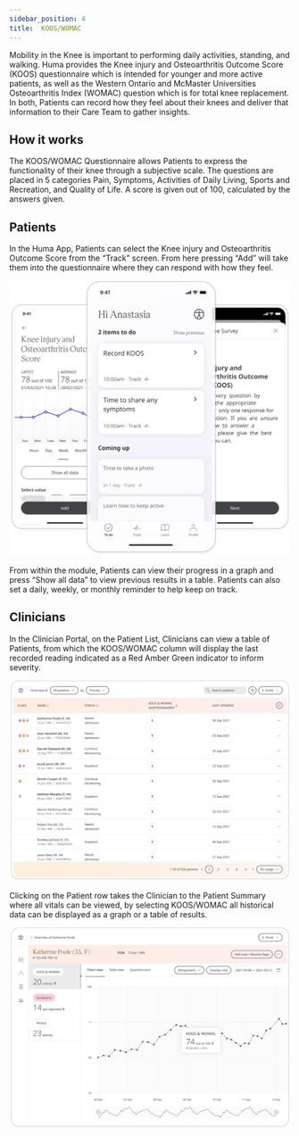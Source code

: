 ```yaml
---
sidebar_position: 4
title:  KOOS/WOMAC
---
```


Mobility in the Knee is important to performing daily activities, standing, and walking. Huma provides the Knee injury and Osteoarthritis Outcome Score (KOOS) questionnaire which is intended for younger and more active patients, as well as the Western Ontario and McMaster Universities Osteoarthritis Index (WOMAC) question which is for total knee replacement. In both, Patients can record how they feel about their knees and deliver that information to their Care Team to gather insights.

## How it works

The KOOS/WOMAC Questionnaire allows Patients to express the functionality of their knee through a subjective scale. The questions are placed in 5 categories Pain, Symptoms, Activities of Daily Living, Sports and Recreation, and Quality of Life. A score is given out of 100, calculated by the answers given.

## Patients

In the Huma App, Patients can select the Knee injury and Osteoarthritis Outcome Score from the “Track” screen. From here pressing “Add” will take them into the questionnaire where they can respond with how they feel.

![KOOS/WOMAC in Huma App](./assets/koos-womac.svg)

From within the module, Patients can view their progress in a graph and press “Show all data” to view previous results in a table. Patients can also set a daily, weekly, or monthly reminder to help keep on track.

## Clinicians

In the Clinician Portal, on the Patient List, Clinicians can view a table of Patients, from which the KOOS/WOMAC column will display the last recorded reading indicated as a Red Amber Green indicator to inform severity. 

![Clinician view of KOOS/WOMAC](./assets/cp-koos-womac.svg)

Clicking on the Patient row takes the Clinician to the Patient Summary where all vitals can be viewed, by selecting KOOS/WOMAC all historical data can be displayed as a graph or a table of results.

![Clinician view of KOOS/WOMAC](./assets/cp-module-details-koos-womac.svg)